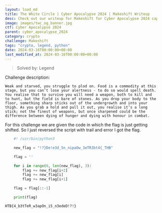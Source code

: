 ```yaml
---
layout: load_md
title: The White Circle | Cyber Apocalypse 2024 | Makeshift Writeup
desc: Check out our writeup for Makeshift for Cyber Apocalypse 2024 capture the flag competition.
image: images/twc_og_banner.jpg
ctf: Cyber Apocalypse 2024
parent: cyber_apocalypse_2024
category: crypto
challenge: Makeshift
tags: "crypto, legend, python"
date: 2024-03-16T00:00:00+00:00
last_modified_at: 2024-03-16T00:00:00+00:00
---
```



> Solved by: Legend

Challenge description:

```
Weak and starved, you struggle to plod on. Food is a commodity at this stage, but you can’t lose your alertness - to do so would spell death. You realise that to survive you will need a weapon, both to kill and to hunt, but the field is bare of stones. As you drop your body to the floor, something sharp sticks out of the undergrowth and into your thigh. As you grab a hold and pull it out, you realise it’s a long stick; not the finest of weapons, but once sharpened could be the difference between dying of hunger and dying with honour in combat.
```

For this challenge we are given the code in which the flag is just getting shifted. So I just reversed the script with trail and error I got the flag.

```python
    #! /usr/bin/python3
    
    new_flag = "!?}De!e3d_5n_nipaOw_3eTR3bt4{_THB"
    
    flag = ''
    
    for i in range(0, len(new_flag), 3):
        flag += new_flag[i+2]
        flag += new_flag[i]
        flag += new_flag[i+1]
    
    flag = flag[::-1]
    
    print(flag)
```

```
HTB{4_b3tTeR_w3apOn_i5_n3edeD!?!}
```

